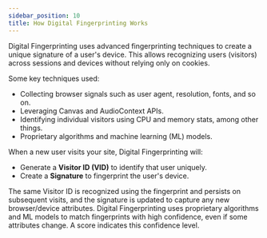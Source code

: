 ```yaml
---
sidebar_position: 10
title: How Digital Fingerprinting Works
---
```


Digital Fingerprinting uses advanced fingerprinting techniques to create a unique signature of a user's device. This allows recognizing users (visitors) across sessions and devices without relying only on cookies.

Some key techniques used:

- Collecting browser signals such as user agent, resolution, fonts, and so on.
- Leveraging Canvas and AudioContext APIs.
- Identifying individual visitors using CPU and memory stats, among other things.
- Proprietary algorithms and machine learning (ML) models.

When a new user visits your site, Digital Fingerprinting will:

- Generate a **Visitor ID (VID)** to identify that user uniquely.
- Create a **Signature** to fingerprint the user's device.

The same Visitor ID is recognized using the fingerprint and persists on subsequent visits, and the signature is updated to capture any new browser/device attributes. Digital Fingerprinting uses proprietary algorithms and ML models to match fingerprints with high confidence, even if some attributes change. A score indicates this confidence level.

